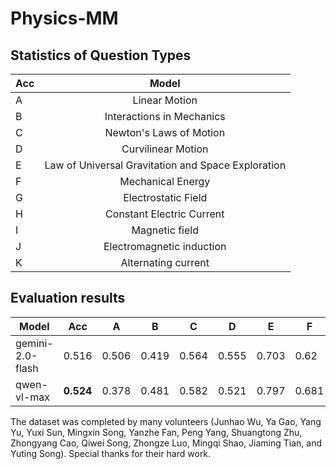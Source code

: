# Physics-MM

## Statistics of Question Types
| Acc   | Model              |
| ----- | :----------------: |
| A     | Linear Motion      |
| B     | Interactions in Mechanics   |
| C     | Newton's Laws of Motion   |
| D     | Curvilinear Motion   |
| E     | Law of Universal Gravitation and Space Exploration   |
| F     | Mechanical Energy   |
| G     | Electrostatic Field   |
| H     | Constant Electric Current   |
| I     | Magnetic field   |
| J     | Electromagnetic induction   |
| K     | Alternating current   |

## Evaluation results

| Model              | Acc   | A     | B     | C     | D     | E     | F     | G     | H     | I     | J     | K     |
| ------------------ | ----- | ----- | ----- | ----- | ----- | ----- | ----- | ----- | ----- | ----- | ----- | ----- |
| gemini-2.0-flash   | 0.516 | 0.506 | 0.419 | 0.564 | 0.555 | 0.703 | 0.62  | 0.425 | 0.57  | 0.5   | 0.488 | 0.474 |
| qwen-vl-max        | **0.524** | 0.378 | 0.481 | 0.582 | 0.521 | 0.797 | 0.681 | 0.39  | 0.574 | 0.485 | 0.48  | 0.542 |



The dataset was completed by many volunteers (Junhao Wu, Ya Gao, Yang Yu, Yuxi Sun, Mingxin Song, Yanzhe Fan, Peng Yang, Shuangtong Zhu, Zhongyang Cao, Qiwei Song, Zhongze Luo, Mingqi Shao, Jiaming Tian, and Yuting Song). Special thanks for their hard work.
